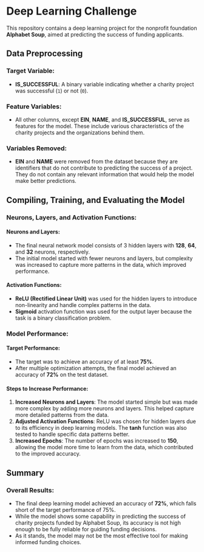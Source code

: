 # Deep Learning Challenge

This repository contains a deep learning project for the nonprofit foundation **Alphabet Soup**, aimed at predicting the success of funding applicants.

## Data Preprocessing

### Target Variable:
- **IS_SUCCESSFUL**: A binary variable indicating whether a charity project was successful (`1`) or not (`0`).

### Feature Variables:
- All other columns, except **EIN**, **NAME**, and **IS_SUCCESSFUL**, serve as features for the model. These include various characteristics of the charity projects and the organizations behind them.

### Variables Removed:
- **EIN** and **NAME** were removed from the dataset because they are identifiers that do not contribute to predicting the success of a project. They do not contain any relevant information that would help the model make better predictions.

## Compiling, Training, and Evaluating the Model

### Neurons, Layers, and Activation Functions:

#### Neurons and Layers:
- The final neural network model consists of 3 hidden layers with **128**, **64**, and **32** neurons, respectively.
- The initial model started with fewer neurons and layers, but complexity was increased to capture more patterns in the data, which improved performance.

#### Activation Functions:
- **ReLU (Rectified Linear Unit)** was used for the hidden layers to introduce non-linearity and handle complex patterns in the data.
- **Sigmoid** activation function was used for the output layer because the task is a binary classification problem.

### Model Performance:

#### Target Performance:
- The target was to achieve an accuracy of at least **75%**.
- After multiple optimization attempts, the final model achieved an accuracy of **72%** on the test dataset.

#### Steps to Increase Performance:
1. **Increased Neurons and Layers**: The model started simple but was made more complex by adding more neurons and layers. This helped capture more detailed patterns from the data.
2. **Adjusted Activation Functions**: ReLU was chosen for hidden layers due to its efficiency in deep learning models. The **tanh** function was also tested to handle specific data patterns better.
3. **Increased Epochs**: The number of epochs was increased to **150**, allowing the model more time to learn from the data, which contributed to the improved accuracy.

## Summary

### Overall Results:
- The final deep learning model achieved an accuracy of **72%**, which falls short of the target performance of 75%.
- While the model shows some capability in predicting the success of charity projects funded by Alphabet Soup, its accuracy is not high enough to be fully reliable for guiding funding decisions. 
- As it stands, the model may not be the most effective tool for making informed funding choices.

